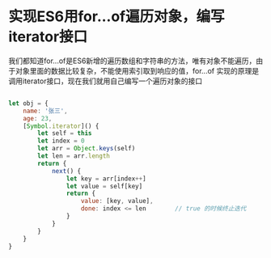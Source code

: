 # 实现ES6用for...of遍历对象，编写iterator接口


我们都知道for...of是ES6新增的遍历数组和字符串的方法，唯有对象不能遍历，由于对象里面的数据比较复杂，不能使用索引取到响应的值，for...of 实现的原理是调用iterator接口，现在我们就用自己编写一个遍历对象的接口

```js

let obj = {
    name: '张三',
    age: 23,
    [Symbol.iterator]() {
        let self = this
        let index = 0
        let arr = Object.keys(self)
        let len = arr.length
        return {
            next() {
                let key = arr[index++]
                let value = self[key]
                return {
                    value: [key, value],
                    done: index <= len        // true 的时候终止迭代
                }
            }
        }
    }
}

```